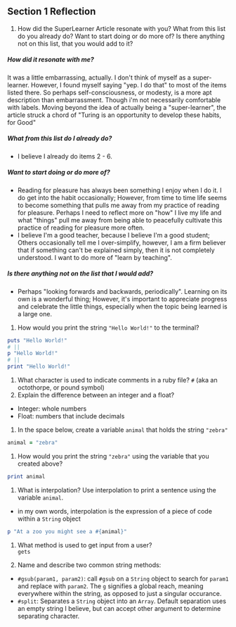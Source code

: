 ## Section 1 Reflection

1. How did the SuperLearner Article resonate with you? What from this list do you already do? Want to start doing or do more of? Is there anything not on this list, that you would add to it?

##### How did it resonate with me?
It was a little embarrassing, actually. I don't think of myself as a super-learner. However, I found myself saying "yep. I do that" to most of the items listed there. So perhaps self-consciousness, or modesty, is a more apt description than embarrassment. Though i'm not necessarily comfortable with labels. Moving beyond the idea of actually being a "super-learner", the article struck a chord of "Turing is an opportunity to develop these habits, for Good"

##### What from this list do I already do?
* I believe I already do items 2 - 6.

##### Want to start doing or do more of?
* Reading for pleasure has always been something I enjoy when I do it. I do get into the habit occasionally; However, from time to time life seems to become something that pulls me away from my practice of reading for pleasure. Perhaps I need to reflect more on "how" I live my life and what "things" pull me away from being able to peacefully cultivate this practice of reading for pleasure more often.
* I believe I'm a good teacher, because I believe I'm a good student; Others occasionally tell me I over-simplify, however, I am a firm believer that if something can't be explained simply, then it is not completely understood. I want to do more of "learn by teaching".

##### Is there anything not on the list that I would add?
* Perhaps "looking forwards and backwards, periodically". Learning on its own is a wonderful thing; However, it's important to appreciate progress and celebrate the little things, especially when the topic being learned is a large one.

1. How would you print the string `"Hello World!"` to the terminal?

```ruby
puts "Hello World!"
# ||
p "Hello World!"
# ||
print "Hello World!"
```

1. What character is used to indicate comments in a ruby file?
 `#` (aka an octothorpe, or pound symbol)
1. Explain the difference between an integer and a float?  
- Integer: whole numbers  
- Float: numbers that include decimals

1. In the space below, create a variable `animal` that holds the string `"zebra"`
```ruby
animal = "zebra"
```

1. How would you print the string `"zebra"` using the variable that you created above?

```ruby
print animal
```

1. What is interpolation? Use interpolation to print a sentence using the variable `animal`.  

- in my own words, interpolation is the expression of a piece of code within a `String` object

```ruby
p "At a zoo you might see a #{animal}"
```

1. What method is used to get input from a user?  
`gets`

1. Name and describe two common string methods:
- `#gsub(param1, param2)`: call `#gsub` on a `String` object to search for `param1` and replace with `param2`. The `g` signifies a global reach, meaning everywhere within the string, as opposed to just a singular occurance.
- `#split`: Separates a `String` object into an `Array`. Default separation uses an empty string I believe, but can accept other argument to determine separating character. 

